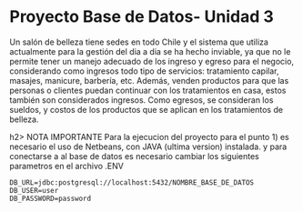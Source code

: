# Proyecto Base de Datos- Unidad 3

Un salón de belleza tiene sedes en todo Chile y el sistema que utiliza actualmente para la gestión del dia a dia se ha hecho inviable, ya que no le permite tener un manejo adecuado de los ingreso y egreso para el negocio, considerando como ingresos todo tipo de servicios: tratamiento capilar, masajes, manicure, barbería, etc. Además, venden productos para que las personas o clientes puedan continuar con los tratamientos en casa, estos también son considerados ingresos. Como egresos, se consideran los sueldos, y costos de los productos que se aplican en los tratamientos de belleza.

h2> NOTA IMPORTANTE </h2>
Para la ejecucion del proyecto para el punto 1) es necesario el uso de Netbeans, con JAVA (ultima version) instalada. y para conectarse a al base de datos es necesario cambiar los siguientes parametros en el archivo .ENV


```
DB_URL=jdbc:postgresql://localhost:5432/NOMBRE_BASE_DE_DATOS
DB_USER=user
DB_PASSWORD=password
```

